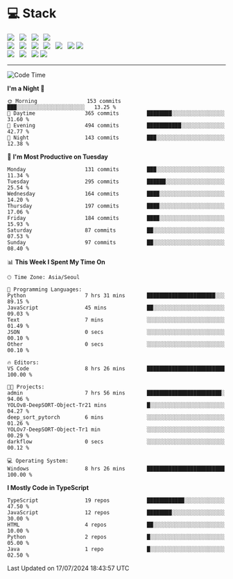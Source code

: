 <h1>💻 Stack</h1>
<div>
 <!-- badge : https://shields.io/ -->
 <!-- icon : https://simpleicons.org/?q=Get -->
 <img src="https://img.shields.io/badge/HTML5-e74c3c?style=flat-square&logo=HTML5&logoColor=white"/> &nbsp 
 <img src="https://img.shields.io/badge/CSS3-0A84FF?style=flat-square&logo=CSS3&logoColor=white"/> &nbsp 
 <img src="https://img.shields.io/badge/JavaScript-FFCD11?style=flat-square&logo=JavaScript&logoColor=white"/> &nbsp 
 <img src="https://img.shields.io/badge/TypeScript-3075C0?style=flat-square&logo=TypeScript&logoColor=white"/>
 <br/>
 <img src="https://img.shields.io/badge/Next-000000?style=flat-square&logo=nextdotjs&logoColor=white"/> &nbsp 
 <img src="https://img.shields.io/badge/React-00BCF6?style=flat-square&logo=React&logoColor=white"/> &nbsp 
 <img src="https://img.shields.io/badge/Redux-764ABC?style=flat-square&logo=Redux&logoColor=white"/> &nbsp
 <img src="https://img.shields.io/badge/Recoil-3578E5?style=flat-square&logo=recoil&logoColor=white"/> &nbsp
 <img src="https://img.shields.io/badge/React-Query-FF4154?style=flat-square&logo=reactquery&logoColor=white"/> &nbsp 
 <img src="https://img.shields.io/badge/styled%2Dcomponents-DB7093?style=flat-square&logo=styled%2Dcomponents&logoColor=white"/>
 <img src="https://img.shields.io/badge/CSS Modules-000000?style=flat-square&logo=CSS Modules&logoColor=white"/> &nbsp 
 <br/>
 <img src="https://img.shields.io/badge/Node-339933?style=flat-square&logo=Node.js&logoColor=white"/> &nbsp 
 <img src="https://img.shields.io/badge/Express-000000?style=flat-square&logo=Express&logoColor=white"/> &nbsp 
 <img src="https://img.shields.io/badge/MongoDB-47A248?style=flat-square&logo=MongoDB&logoColor=white"/>
 <img src="https://img.shields.io/badge/MariaDB-003545?style=flat-square&logo=mariadb&logoColor=white"/>
</div>

<hr>

<!--START_SECTION:waka-->
![Code Time](http://img.shields.io/badge/Code%20Time-1%2C164%20hrs%2036%20mins-blue)

**I'm a Night 🦉** 

```text
🌞 Morning                153 commits         ███░░░░░░░░░░░░░░░░░░░░░░   13.25 % 
🌆 Daytime                365 commits         ████████░░░░░░░░░░░░░░░░░   31.60 % 
🌃 Evening                494 commits         ███████████░░░░░░░░░░░░░░   42.77 % 
🌙 Night                  143 commits         ███░░░░░░░░░░░░░░░░░░░░░░   12.38 % 
```
📅 **I'm Most Productive on Tuesday** 

```text
Monday                   131 commits         ███░░░░░░░░░░░░░░░░░░░░░░   11.34 % 
Tuesday                  295 commits         ██████░░░░░░░░░░░░░░░░░░░   25.54 % 
Wednesday                164 commits         ████░░░░░░░░░░░░░░░░░░░░░   14.20 % 
Thursday                 197 commits         ████░░░░░░░░░░░░░░░░░░░░░   17.06 % 
Friday                   184 commits         ████░░░░░░░░░░░░░░░░░░░░░   15.93 % 
Saturday                 87 commits          ██░░░░░░░░░░░░░░░░░░░░░░░   07.53 % 
Sunday                   97 commits          ██░░░░░░░░░░░░░░░░░░░░░░░   08.40 % 
```


📊 **This Week I Spent My Time On** 

```text
🕑︎ Time Zone: Asia/Seoul

💬 Programming Languages: 
Python                   7 hrs 31 mins       ██████████████████████░░░   89.15 % 
JavaScript               45 mins             ██░░░░░░░░░░░░░░░░░░░░░░░   09.03 % 
Text                     7 mins              ░░░░░░░░░░░░░░░░░░░░░░░░░   01.49 % 
JSON                     0 secs              ░░░░░░░░░░░░░░░░░░░░░░░░░   00.10 % 
Other                    0 secs              ░░░░░░░░░░░░░░░░░░░░░░░░░   00.10 % 

🔥 Editors: 
VS Code                  8 hrs 26 mins       █████████████████████████   100.00 % 

🐱‍💻 Projects: 
admin                    7 hrs 56 mins       ████████████████████████░   94.06 % 
YOLOv8-DeepSORT-Object-Tr21 mins             █░░░░░░░░░░░░░░░░░░░░░░░░   04.27 % 
deep_sort_pytorch        6 mins              ░░░░░░░░░░░░░░░░░░░░░░░░░   01.26 % 
YOLOv7-DeepSORT-Object-Tr1 min               ░░░░░░░░░░░░░░░░░░░░░░░░░   00.29 % 
darkflow                 0 secs              ░░░░░░░░░░░░░░░░░░░░░░░░░   00.12 % 

💻 Operating System: 
Windows                  8 hrs 26 mins       █████████████████████████   100.00 % 
```

**I Mostly Code in TypeScript** 

```text
TypeScript               19 repos            ████████████░░░░░░░░░░░░░   47.50 % 
JavaScript               12 repos            ████████░░░░░░░░░░░░░░░░░   30.00 % 
HTML                     4 repos             ██░░░░░░░░░░░░░░░░░░░░░░░   10.00 % 
Python                   2 repos             █░░░░░░░░░░░░░░░░░░░░░░░░   05.00 % 
Java                     1 repo              █░░░░░░░░░░░░░░░░░░░░░░░░   02.50 % 
```




 Last Updated on 17/07/2024 18:43:57 UTC
<!--END_SECTION:waka-->
